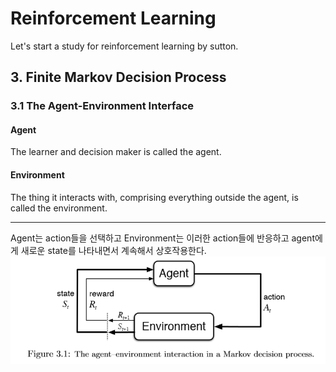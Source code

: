 # Reinforcement Learning
Let's start a study for reinforcement learning by sutton.
## 3. Finite Markov Decision Process
### 3.1 The Agent-Environment Interface
#### Agent 
The learner and decision maker is called the agent.
#### Environment
The thing it interacts with, comprising everything outside the agent, is called the environment.

- - -

Agent는 action들을 선택하고 Environment는 이러한 action들에 반응하고 agent에게 새로운 state를 나타내면서 계속해서 상호작용한다.
![3-1.png](/images_in_sutton/3-1.png)
